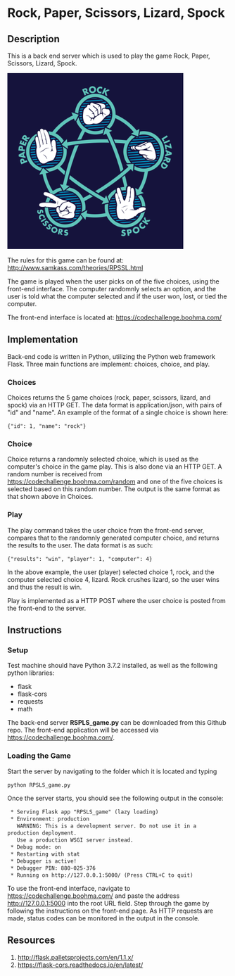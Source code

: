 # Rock, Paper, Scissors, Lizard, Spock


## Description
This is a back end server which is used to play the game Rock, Paper, Scissors, Lizard, Spock.

<img src="https://github.com/savanaconda/RockPaperScissorsLizardSpock/blob/master/rockpaperscissorslizardspock.png" width="400">

The rules for this game can be found at:
http://www.samkass.com/theories/RPSSL.html

The game is played when the user picks on of the five choices, using the front-end interface. The computer randomnly selects an option, and the user is told what the computer selected and if the user won, lost, or tied the computer.

The front-end interface is located at:
https://codechallenge.boohma.com/ 


## Implementation
Back-end code is written in Python, utilizing the Python web framework Flask. Three main functions are implement: choices, choice, and play.

### Choices
Choices returns the 5 game choices (rock, paper, scissors, lizard, and spock) via an HTTP GET. The data format is application/json, with pairs of "id" and "name". An example of the format of a single choice is shown here:
```
{"id": 1, "name": "rock"}
```

### Choice
Choice returns a randomnly selected choice, which is used as the computer's choice in the game play. This is also done via an HTTP GET. A random number is received from https://codechallenge.boohma.com/random and one of the five choices is selected based on this random number. The output is the same format as that shown above in Choices.

### Play
The play command takes the user choice from the front-end server, compares that to the randomnly generated computer choice, and returns the results to the user. The data format is as such:
```
{"results": "win", "player": 1, "computer": 4}
```
In the above example, the user (player) selected choice 1, rock, and the computer selected choice 4, lizard. Rock crushes lizard, so the user wins and thus the result is win.

Play is implemented as a HTTP POST where the user choice is posted from the front-end to the server.


## Instructions

### Setup
Test machine should have Python 3.7.2 installed, as well as the following python libraries:
 * flask
 * flask-cors
 * requests
 * math

The back-end server __RSPLS_game.py__ can be downloaded from this Github repo. The front-end application will be accessed via https://codechallenge.boohma.com/.

### Loading the Game
Start the server by navigating to the folder which it is located and typing
```
python RPSLS_game.py
```
Once the server starts, you should see the following output in the console:
```
 * Serving Flask app "RPSLS_game" (lazy loading)
 * Environment: production
   WARNING: This is a development server. Do not use it in a production deployment.
   Use a production WSGI server instead.
 * Debug mode: on
 * Restarting with stat
 * Debugger is active!
 * Debugger PIN: 880-025-376
 * Running on http://127.0.0.1:5000/ (Press CTRL+C to quit)
```
To use the front-end interface, navigate to https://codechallenge.boohma.com/ and paste the address http://127.0.0.1:5000 into the root URL field. Step through the game by following the instructions on the front-end page. As HTTP requests are made, status codes can be monitored in the output in the console.


## Resources
1. http://flask.palletsprojects.com/en/1.1.x/
2. https://flask-cors.readthedocs.io/en/latest/
